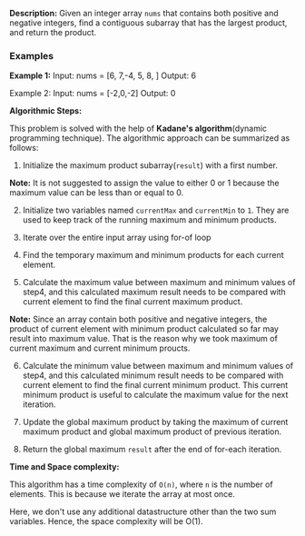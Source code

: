 **Description:**
Given an integer array `nums` that contains both positive and negative integers, find a contiguous subarray that has the largest product, and return the product.

### Examples
**Example 1:**
Input: nums = [6, 7,-4, 5, 8, ]
Output: 6

Example 2:
Input: nums = [-2,0,-2]
Output: 0

**Algorithmic Steps:**

This problem is solved with the help of **Kadane's algorithm**(dynamic programming technique). The algorithmic approach can be summarized as follows:

1. Initialize the maximum product subarray(`result`) with a first number. 

 **Note:** It is not suggested to assign the value to either 0 or 1 because the maximum value can be less than or equal to 0.

2. Initialize two variables named `currentMax` and `currentMin` to `1`. They are used to keep track of the running maximum and minimum products.

3. Iterate over the entire input array using for-of loop

4. Find the temporary maximum and minimum products for each current element.

5. Calculate the maximum value between maximum and minimum values of step4, and this calculated maximum result needs to be compared with current element to find the final current maximum product.

  **Note:** Since an array contain both positive and negative integers, the product of current element with minimum product calculated so far may result into maximum value. That is the reason why we took maximum of current maximum and current minimum proucts.

6. Calculate the minimum value between maximum and minimum values of step4, and this calculated minimum result needs to be compared with current element to find the final current minimum product. This current minimum product is useful to calculate the maximum value for the next iteration.

7. Update the global maximum product by taking the maximum of current maximum product and global maximum product of previous iteration.

8. Return the global maximum `result` after the end of for-each iteration.

**Time and Space complexity:**

This algorithm has a time complexity of `O(n)`, where `n` is the number of elements. This is because we iterate the array at most once. 

Here, we don't use any additional datastructure other than the two sum variables. Hence, the space complexity will be O(1).